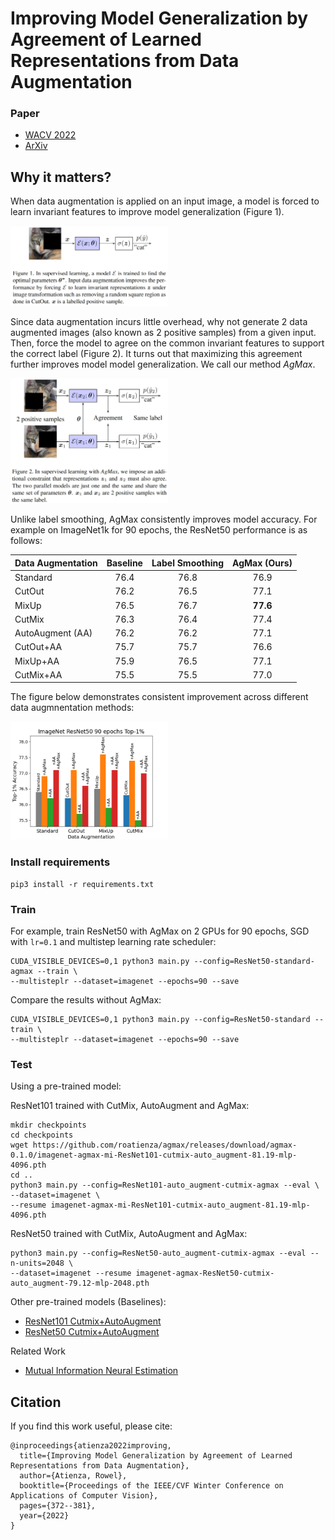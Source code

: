 # Improving Model Generalization by Agreement of Learned Representations from Data Augmentation

### Paper

* [WACV 2022](https://openaccess.thecvf.com/content/WACV2022/papers/Atienza_Improving_Model_Generalization_by_Agreement_of_Learned_Representations_From_Data_WACV_2022_paper.pdf)
* [ArXiv](https://arxiv.org/abs/2110.10536)


## Why it matters?

When data augmentation is applied on an input image, a model is forced to learn invariant features to improve model generalization (Figure 1). 

<img src="https://github.com/roatienza/agmax/blob/master/figures/fig1_agmax.png" width="50%" height="50%">


Since data augmentation incurs little overhead, why not generate 2 data augmented images (also known as 2 positive samples) from a given input. Then, force the model to agree on the common invariant features to support the correct label (Figure 2). It turns out that maximizing this agreement further improves model model generalization. We call our method *AgMax*.


<img src="https://github.com/roatienza/agmax/blob/master/figures/fig2_agmax.png" width="50%" height="50%">

Unlike label smoothing, AgMax consistently improves model accuracy. For example on ImageNet1k for 90 epochs, the ResNet50 performance is as follows:


| Data Augmentation | Baseline | Label Smoothing | AgMax (Ours) |
| :------------ | :-------------: | :-------------: | :-------------: |
| Standard | 76.4 | 76.8 | 76.9 | 
| CutOut | 76.2 | 76.5 | 77.1 |
| MixUp | 76.5 | 76.7| **77.6**  |
| CutMix | 76.3 | 76.4 | 77.4 |
| AutoAugment (AA) | 76.2 | 76.2 | 77.1 |
| CutOut+AA | 75.7 | 75.7 | 76.6 |
| MixUp+AA | 75.9 | 76.5 | 77.1 |
| CutMix+AA | 75.5 | 75.5 | 77.0 |

The figure below demonstrates consistent improvement across different data augmnentation methods:

<img src="https://github.com/roatienza/agmax/blob/master/figures/ImageNet_ResNet50_90_epochs_Top-1.png" width="50%" height="50%">



### Install requirements

```
pip3 install -r requirements.txt
```

### Train

For example, train ResNet50 with AgMax on 2 GPUs for 90 epochs, SGD with `lr=0.1` and multistep learning rate scheduler:

```
CUDA_VISIBLE_DEVICES=0,1 python3 main.py --config=ResNet50-standard-agmax --train \
--multisteplr --dataset=imagenet --epochs=90 --save
```

Compare the results without AgMax:

```
CUDA_VISIBLE_DEVICES=0,1 python3 main.py --config=ResNet50-standard --train \
--multisteplr --dataset=imagenet --epochs=90 --save
```

### Test

Using a pre-trained model:

ResNet101 trained with CutMix, AutoAugment and AgMax:
```
mkdir checkpoints
cd checkpoints
wget https://github.com/roatienza/agmax/releases/download/agmax-0.1.0/imagenet-agmax-mi-ResNet101-cutmix-auto_augment-81.19-mlp-4096.pth
cd ..
python3 main.py --config=ResNet101-auto_augment-cutmix-agmax --eval \
--dataset=imagenet \
--resume imagenet-agmax-mi-ResNet101-cutmix-auto_augment-81.19-mlp-4096.pth
```

ResNet50 trained with CutMix, AutoAugment and AgMax:

```
python3 main.py --config=ResNet50-auto_augment-cutmix-agmax --eval --n-units=2048 \
--dataset=imagenet --resume imagenet-agmax-ResNet50-cutmix-auto_augment-79.12-mlp-2048.pth
```

Other pre-trained models (Baselines):

- [ResNet101 Cutmix+AutoAugment](https://github.com/roatienza/agmax/releases/download/agmax-0.1.0/imagenet-standard-ResNet101-cutmix-auto_augment-80.69.pth)
- [ResNet50 Cutmix+AutoAugment](https://github.com/roatienza/agmax/releases/download/agmax-0.1.0/imagenet-standard-ResNet50-cutmix-auto_augment-78.5.pth)

Related Work

- [Mutual Information Neural Estimation](https://github.com/gtegner/mine-pytorch)

## Citation
If you find this work useful, please cite:

```
@inproceedings{atienza2022improving,
  title={Improving Model Generalization by Agreement of Learned Representations from Data Augmentation},
  author={Atienza, Rowel},
  booktitle={Proceedings of the IEEE/CVF Winter Conference on Applications of Computer Vision},
  pages={372--381},
  year={2022}
}
```
